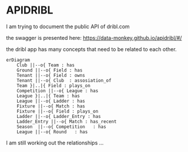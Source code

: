 # APIDRIBL #

I am trying to document the public API of dribl.com

the swagger is presented here: https://data-monkey.github.io/apidribl/#/


the dribl app has many concepts that need to be related to each other. 


```mermaid
erDiagram
    Club ||--o{ Team : has
    Ground ||--o{ Field : has
    Tenant ||--o{ Field : owns
    Tenant ||--o{ Club  : assosiation_of
    Team }|..|{ Field : plays_on
    Competition ||--o{ League : has
    League }|..|{ Team : has
    League ||--o{ Ladder : has
    Fixture ||--o{ Match : has
    Fixture ||--o{ Field : plays_on
    Ladder ||--o{ Ladder_Entry : has
    Ladder_Entry ||--o{ Match : has_recent
    Season  ||--o{ Competition   : has
    League ||--o{ Round   : has
```


I am still working out the relationships ...
